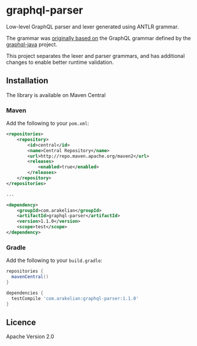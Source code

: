 # graphql-parser

Low-level GraphQL parser and lexer generated using ANTLR grammar.

The grammar was [originally based on](https://github.com/graphql-java/graphql-java/blob/master/src/main/antlr/Graphql.g4) the GraphQL grammar defined by the [graphql-java](https://github.com/graphql-java/graphql-java) project.

This project separates the lexer and parser grammars, and has additional changes to enable better runtime validation.

## Installation

The library is available on Maven Central

### Maven

Add the following to your `pom.xml`:

```xml
<repositories>
    <repository>
        <id>central</id>
        <name>Central Repository</name>
        <url>http://repo.maven.apache.org/maven2</url>
        <releases>
            <enabled>true</enabled>
        </releases>
    </repository>
</repositories>

...

<dependency>
    <groupId>com.arakelian</groupId>
    <artifactId>graphql-parser</artifactId>
    <version>1.1.0</version>
    <scope>test</scope>
</dependency>
```

### Gradle

Add the following to your `build.gradle`:

```groovy
repositories {
  mavenCentral()
}

dependencies {
  testCompile 'com.arakelian:graphql-parser:1.1.0'
}
```

## Licence

Apache Version 2.0

